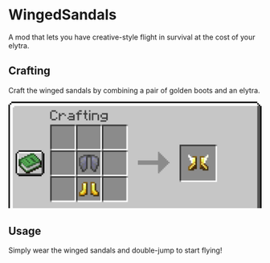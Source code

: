 # WingedSandals

A mod that lets you have creative-style flight in survival
at the cost of your elytra.

## Crafting

Craft the winged sandals by combining a pair of golden boots and an elytra.

![A crafting table interface with an elytra above some golden boots](https://github.com/adil192/WingedSandals/raw/main/.github/gallery/crafting_recipe.png)

## Usage

Simply wear the winged sandals and double-jump to start flying!
